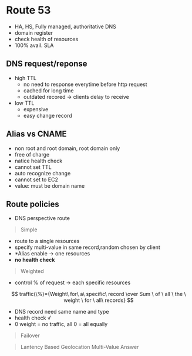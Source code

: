 <link href = "style.css" rel = "stylesheet">

# Route 53 #

- HA, HS, Fully managed, authoritative DNS
- domain register
- check health of resources
- 100% avail. SLA 

## <bl>DNS request/reponse ##
- high TTL
  - no need to response everytime before http request
  - cached for long time
  - outdated recored -> clients delay to receive
- low TTL
  - expensive
  - easy change record

## <o>Alias</o> vs <cy>CNAME</cy> ##
- <o>non root and root domain, <cy>root domain only
- <o>free of charge
- <o>natice health check
- <r>cannot <o>set TTL
- <o>auto recognize change
- <r>cannot <o>set to EC2
- <cy>value: must be domain name

## <bl>Route policies </bl> ##
- DNS perspective route
> Simple
- route to a single resources
- specify multi-value in same record,random chosen by client
- *Alias enable -> one resources
- **no health check**
> Weighted
- control % of request -> each specific resources

$$ traffic(\%)={Weight\ for\ a\ specific\ record \over Sum \ of \ all \ the \ weight \ for \ all\ records} $$
- DNS record need same name and type
- health check <bl>√
- 0 weight = no traffic, all 0 = all equally
> Failover

> Lantency Based
> Geolocation
> Multi-Value Answer